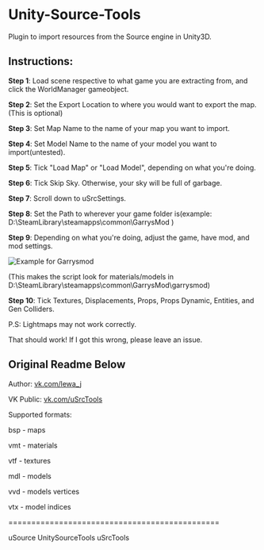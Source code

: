 # Unity-Source-Tools
Plugin to import resources from the Source engine in Unity3D.

## Instructions:

  **Step 1**: Load scene respective to what game you are extracting from, and click the WorldManager gameobject.

  **Step 2**: Set the Export Location to where you would want to export the map.(This is optional)

  **Step 3**: Set Map Name to the name of your map you want to import.

  **Step 4**: Set Model Name to the name of your model you want to import(untested).

  **Step 5**: Tick "Load Map" or "Load Model", depending on what you're doing.

  **Step 6**: Tick Skip Sky. Otherwise, your sky will be full of garbage.

  **Step 7**: Scroll down to uSrcSettings.

  **Step 8**: Set the Path to wherever your game folder is(example: D:\SteamLibrary\steamapps\common\GarrysMod )

  **Step 9**: Depending on what you're doing, adjust the game, have mod, and mod settings. 
  
  ![Example for Garrysmod](https://i.imgur.com/H4dKv2z.png) 
  
  (This makes the script look for materials/models in D:\SteamLibrary\steamapps\common\GarrysMod\garrysmod)

  **Step 10**: Tick Textures, Displacements, Props, Props Dynamic, Entities, and Gen Colliders.

P.S: Lightmaps may not work correctly.

That should work! If I got this wrong, please leave an issue.

## Original Readme Below

Author: [vk.com/lewa_j](https://vk.com/lewa_j)

VK Public: [vk.com/uSrcTools](https://vk.com/uSrcTools)


Supported formats:

bsp - maps

vmt - materials

vtf - textures

mdl - models

vvd - models vertices

vtx - model indices


==============================================

uSource
UnitySourceTools
uSrcTools
